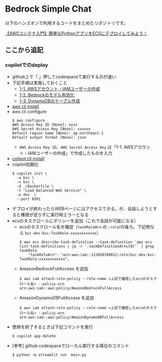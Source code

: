 # Bedrock Simple Chat

以下のハンズオンで利用するコードをまとめたリポジトリです。

[【AWSコンテナ入門】簡単なPythonアプリをECSにデプロイしてみよう！](https://qiita.com/minorun365/items/84bef6f06e450a310a6a)

## ここから追記
### copilotでのdeploy
- github上で「.」押してcodespaceで実行するのが速い
- 下記手順は実施しておくこと
  - [1-1. AWSアカウント・IAMユーザーの作成](https://qiita.com/minorun365/items/84bef6f06e450a310a6a#1-1-aws%E3%82%A2%E3%82%AB%E3%82%A6%E3%83%B3%E3%83%88iam%E3%83%A6%E3%83%BC%E3%82%B6%E3%83%BC%E3%81%AE%E4%BD%9C%E6%88%90) 
  - [1-2. Bedrockのモデル有効化](https://qiita.com/minorun365/items/84bef6f06e450a310a6a#1-2-bedrock%E3%81%AE%E3%83%A2%E3%83%87%E3%83%AB%E6%9C%89%E5%8A%B9%E5%8C%96)
  - [1-3. DynamoDBのテーブル作成](https://qiita.com/minorun365/items/84bef6f06e450a310a6a#1-3-dynamodb%E3%81%AE%E3%83%86%E3%83%BC%E3%83%96%E3%83%AB%E4%BD%9C%E6%88%90) 
- [aws cli install](https://docs.aws.amazon.com/ja_jp/cli/latest/userguide/getting-started-install.html)
- aws cli configure
  ```
  $ aws configure 
  AWS Access Key ID [None]: xxxx
  AWS Secret Access Key [None]: xxxxxx
  Default region name [None]: ap-northeast-1
  Default output format [None]: json
  ```
  - `AWS Access Key ID`、`AWS Secret Access Key` は「1-1. AWSアカウント・IAMユーザーの作成」で作成したものを入力
- [colipot cli install](https://aws.github.io/copilot-cli/ja/docs/getting-started/install)
- copilot初期化
  ```
  $ copilot init \
    -a bsc \
    -n bsc \
    -d ./Dockerfile \
    -t "Load Balanced Web Service" \
    -e dev  \
    --port 8501
  ```
- デプロイが終わったらWEBページにはアクセスできる。が、会話しようとすると権限が足りずに実行時エラーとなる
- ecsのタスクロールにポリシーを追加（これで会話が可能になる）
  - ecsのタスクロール名を確認（`taskRoleArn` の `:role`/の後ろ。下記例なら `bsc-dev-bsc-TaskRole-xxxxxxxxxxxx`）
    ```
    $ aws ecs describe-task-definition --task-definition `aws ecs list-task-definitions | jq -r '.taskDefinitionArns[0]'` | grep taskRole
        "taskRoleArn": "arn:aws:iam::123456789012:role/bsc-dev-bsc-TaskRole-xxxxxxxxxxxx",
    ```
  - AmazonBedrockFullAccess を追加
    ```
    $ aws iam attach-role-policy --role-name <上記で確認したecsのタスクロール名> --policy-arn arn:aws:iam::aws:policy/AmazonBedrockFullAccess
    ```
  - AmazonDynamoDBFullAccess を追加
    ```
    $ aws iam attach-role-policy --role-name <上記で確認したecsのタスクロール名> --policy-arn arn:aws:iam::aws:policy/AmazonDynamoDBFullAccess
    ```
- 使用を終了するときは下記コマンドを実行
  ```
  $ copilot app delete
  ```
- [参考] github codespaceでローカル実行する場合のコマンド
  ``` 
  $ python -m streamlit run  main.py
  ```
